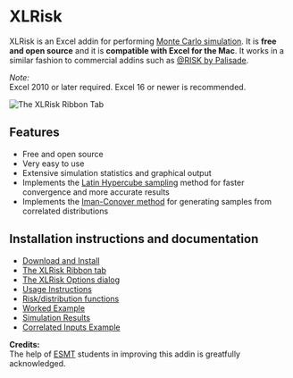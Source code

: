 # XLRisk
XLRisk is an Excel addin for performing [Monte Carlo simulation](https://en.wikipedia.org/wiki/Monte_Carlo_method).  It is **free and open source** and it is **compatible with Excel for the Mac**.  It works in a similar fashion to commercial addins such as [@RISK by Palisade](http://www.palisade.com).

*Note:*  
Excel 2010 or later required.  Excel 16 or newer is recommended.

![The XLRisk Ribbon Tab](https://github.com/pyscripter/XLRisk/wiki/Images/XLRisk_Ribbon.jpg)

## Features
* Free and open source
* Very easy to use
* Extensive simulation statistics and graphical output
* Implements the [Latin Hypercube sampling](https://en.wikipedia.org/wiki/Latin_hypercube_sampling) method for faster convergence and more accurate results
* Implements the [Iman-Conover method](https://www.uio.no/studier/emner/matnat/math/STK4400/v05/undervisningsmateriale/A%20distribution-free%20approach%20to%20rank%20correlation.pdf) for generating samples from correlated distributions

## Installation instructions and documentation
* [Download and Install](https://github.com/pyscripter/XLRisk/wiki/Installation)
* [The XLRisk Ribbon tab](https://github.com/pyscripter/XLRisk/wiki/Ribbon_Tab)
* [The XLRisk Options dialog](https://github.com/pyscripter/XLRisk/wiki/OptionsDialog)
* [Usage Instructions](https://github.com/pyscripter/XLRisk/wiki/Usage)
* [Risk/distribution functions](https://github.com/pyscripter/XLRisk/wiki/RiskFunctions)
* [Worked Example](https://github.com/pyscripter/XLRisk/wiki/WorkedExample)
* [Simulation Results](https://github.com/pyscripter/XLRisk/wiki/SimResults)
* [Correlated Inputs Example](https://github.com/pyscripter/XLRisk/wiki/CorrelatedInputsExample)


**Credits:**  
The help of [ESMT](https://www.esmt.org/) students in improving this addin is greatfully acknowledged.

